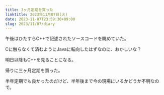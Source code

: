 ```yaml
---
title: 3ヶ月定期を買った
linktitle: 2023年11月07日(火)
date: 2023-11-07T23:59:30+09:00
slug: 2023/11/07/diary
---
```


午後はひたすらC++で記述されたソースコードを眺めていた。

Cに触らなくて済むようにJavaに転向したはずなのに、おかしいな？

明日以降もC++を見ることになる。

帰りに三ヶ月定期を買った。

半年定期でも良かったのだけど、半年後まで今の現場にいるかどうか不明なので。